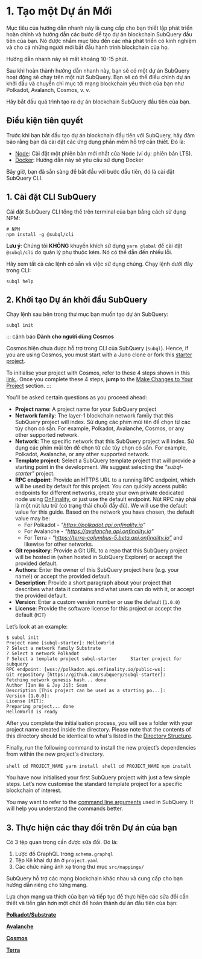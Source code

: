 # 1. Tạo một Dự án Mới

Mục tiêu của hướng dẫn nhanh này là cung cấp cho bạn thiết lập phát triển hoàn chỉnh và hướng dẫn các bước để tạo dự án blockchain SubQuery đầu tiên của bạn. Nó được nhắm mục tiêu đến các nhà phát triển có kinh nghiệm và cho cả những người mới bắt đầu hành trình blockchain của họ.

Hướng dẫn nhanh này sẽ mất khoảng 10-15 phút.

Sau khi hoàn thành hướng dẫn nhanh này, bạn sẽ có một dự án SubQuery hoạt động sẽ chạy trên một nút SubQuery. Bạn sẽ có thể điều chỉnh dự án khởi đầu và chuyển chỉ mục tới mạng blockchain yêu thích của bạn như Polkadot, Avalanch, Cosmos, v. v.

Hãy bắt đầu quá trình tạo ra dự án blockchain SubQuery đầu tiên của bạn.

## Điều kiện tiên quyết

Trước khi bạn bắt đầu tạo dự án blockchain đầu tiên với SubQuery, hãy đảm bảo rằng bạn đã cài đặt các ứng dụng phần mềm hỗ trợ cần thiết. Đó là:

- [Node](https://nodejs.org/en/): Cài đặt một phiên bản mới nhất của Node (ví dụ: phiên bản LTS).
- [Docker](https://docker.com/): Hướng dẫn này sẽ yêu cầu sử dụng Docker

Bây giờ, bạn đã sẵn sàng để bắt đầu với bước đầu tiên, đó là cài đặt SubQuery CLI.

## 1. Cài đặt CLI SubQuery

Cài đặt SubQuery CLI tổng thể trên terminal của bạn bằng cách sử dụng NPM:

```shell
# NPM
npm install -g @subql/cli
```

**Lưu ý**: Chúng tôi **KHÔNG** khuyến khích sử dụng `yarn global` để cài đặt `@subql/cli` do quản lý phụ thuộc kém. Nó có thể dẫn đến nhiều lỗi.

Hãy xem tất cả các lệnh có sẵn và việc sử dụng chúng. Chạy lệnh dưới đây trong CLI:

```shell
subql help
```

## 2. Khởi tạo Dự án khởi đầu SubQuery

Chạy lệnh sau bên trong thư mục bạn muốn tạo dự án SubQuery:

```shell
subql init
```

::: cảnh báo **Dành cho người dùng Cosmos**

Cosmos hiện chưa được hỗ trợ trong CLI của SubQuery (`subql`). Hence, if you are using Cosmos, you must start with a Juno clone or fork this [starter project](https://github.com/DeveloperInProgress/juno-subql-starter).

To initialise your project with Cosmos, refer to these 4 steps shown in this [link.](https://github.com/subquery/juno-subql-starter#readme). Once you complete these 4 steps, **jump** to the [Make Changes to Your Project](../quickstart/quickstart.html#_3-make-changes-to-your-project) section. :::

You'll be asked certain questions as you proceed ahead:

- **Project name**: A project name for your SubQuery project
- **Network family**: The layer-1 blockchain network family that this SubQuery project will index. Sử dụng các phím mũi tên để chọn từ các tùy chọn có sẵn. For example, Polkadot, Avalanche, Cosmos, or any other supported network.
- **Network**: The specific network that this SubQuery project will index. Sử dụng các phím mũi tên để chọn từ các tùy chọn có sẵn. For example, Polkadot, Avalanche, or any other supported network.
- **Template project**: Select a SubQuery template project that will provide a starting point in the development. We suggest selecting the _"subql-starter"_ project.
- **RPC endpoint**: Provide an HTTPS URL to a running RPC endpoint, which will be used by default for this project. You can quickly access public endpoints for different networks, create your own private dedicated node using [OnFinality](https://app.onfinality.io), or just use the default endpoint. Nút RPC này phải là một nút lưu trữ (có trạng thái chuỗi đầy đủ). We will use the default value for this guide. Based on the network you have chosen, the default value may be:
  - For Polkadot - _"https://polkadot.api.onfinality.io"_ <br />
  - For Avalanche - _"https://avalanche.api.onfinality.io"_ <br />
  - For Terra - _“https://terra-columbus-5.beta.api.onfinality.io”_ and likewise for other networks. <br/>
- **Git repository**: Provide a Git URL to a repo that this SubQuery project will be hosted in (when hosted in SubQuery Explorer) or accept the provided default.
- **Authors**: Enter the owner of this SubQuery project here (e.g. your name!) or accept the provided default.
- **Description**: Provide a short paragraph about your project that describes what data it contains and what users can do with it, or accept the provided default.
- **Version**: Enter a custom version number or use the default (`1.0.0`)
- **License**: Provide the software license for this project or accept the default (`MIT`)

Let’s look at an example:

```shell
$ subql init
Project name [subql-starter]: HelloWorld
? Select a network family Substrate
? Select a network Polkadot
? Select a template project subql-starter     Starter project for subquery
RPC endpoint: [wss://polkadot.api.onfinality.io/public-ws]:
Git repository [https://github.com/subquery/subql-starter]:
Fetching network genesis hash... done
Author [Ian He & Jay Ji]: Sean
Description [This project can be used as a starting po...]:
Version [1.0.0]:
License [MIT]:
Preparing project... done
HelloWorld is ready
```

After you complete the initialisation process, you will see a folder with your project name created inside the directory. Please note that the contents of this directory should be identical to what's listed in the [Directory Structure](../build/introduction.md#directory-structure).

Finally, run the following command to install the new project’s dependencies from within the new project's directory.

<CodeGroup> <CodeGroupItem title="YARN" active> ```shell cd PROJECT_NAME yarn install ``` </CodeGroupItem>
<CodeGroupItem title="NPM"> ```shell cd PROJECT_NAME npm install ``` </CodeGroupItem> </CodeGroup>

You have now initialised your first SubQuery project with just a few simple steps. Let’s now customise the standard template project for a specific blockchain of interest.

You may want to refer to the [command line arguments](../run_publish/references.md) used in SubQuery. It will help you understand the commands better.

## 3. Thực hiện các thay đổi trên Dự án của bạn

Có 3 tệp quan trọng cần được sửa đổi. Đó là:

1. Lược đồ GraphQL trong ` schema.graphql `
2. Tệp Kê khai dự án ở ` project.yaml `
3. Các chức năng ánh xạ trong thư mục `src/mappings/`

SubQuery hỗ trợ các mạng blockchain khác nhau và cung cấp cho bạn hướng dẫn riêng cho từng mạng.

Lựa chọn mạng ưa thích của bạn và tiếp tục để thực hiện các sửa đổi cần thiết và tiến gần hơn một chút để hoàn thành dự án đầu tiên của bạn:

**[Polkadot/Substrate](../quickstart/quickstart_chains/polkadot.md)**

**[Avalanche](../quickstart/quickstart_chains/avalanche.md)**

**[Cosmos](../quickstart/quickstart_chains/cosmos.md)**

**[Terra](../quickstart/quickstart_chains/terra.md)**

